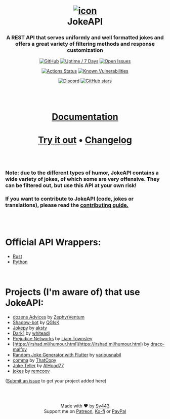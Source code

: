 <div align="center" style="text-align:center">

# [![icon](https://sv443.net/cdn/jokeapi/icon_readme.png)](#readme)<br>JokeAPI
### A REST API that serves uniformly and well formatted jokes and offers a great variety of filtering methods and response customization
[![GitHub](https://img.shields.io/github/license/Sv443/JokeAPI)](https://sv443.net/LICENSE)
[![Uptime / 7 Days](https://img.shields.io/uptimerobot/ratio/7/m784261094-bff76b959ebb8fc39f7eb2d0)](https://status.sv443.net/)
[![Open Issues](https://img.shields.io/github/issues/Sv443/JokeAPI)](https://github.com/Sv443/JokeAPI/issues)
  
[![Actions Status](https://github.com/Sv443/JokeAPI/workflows/build/badge.svg)](https://github.com/Sv443/JokeAPI/actions)
[![Known Vulnerabilities](https://snyk.io/test/github/Sv443/JokeAPI/badge.svg)](https://snyk.io/test/github/Sv443/JokeAPI)
  
[![Discord](https://img.shields.io/discord/565933531214118942)](https://discord.gg/aBH4uRG)
[![GitHub stars](https://img.shields.io/github/stars/Sv443/JokeAPI?style=social)](https://github.com/Sv443/JokeAPI/stargazers)

<br><br>

# [Documentation](https://jokeapi.dev/)
# [Try it out](https://jokeapi.dev/#try-it) &bull; [Changelog](./changelog.txt)


</div>
<br><br>

### Note: due to the different types of humor, JokeAPI contains a wide variety of jokes, of which some are very offensive. They can be filtered out, but use this API at your own risk!
### If you want to contribute to JokeAPI (code, jokes or translations), please read the [contributing guide.](./.github/Contributing.md)

<br><br>

# Official API Wrappers:
- [Rust](https://github.com/canarado/sv443_jokeapi_wrapper)
- [Python](https://github.com/thenamesweretakenalready/Sv443s-JokeAPI-Python-Wrapper)

<br>

# Projects (I'm aware of) that use JokeAPI:
- [dozens Advices](https://github.com/ZephyrVentum/dozens-Advices) by [ZephyrVentum](https://github.com/ZephyrVentum)
- [Shadow-bot](https://github.com/QGIsK/Shadow-bot) by [QGIsK](https://github.com/QGIsK)
- [Jokepy](https://github.com/aksty/Jokepy) by [aksty](https://github.com/aksty)
- [Dark1](https://github.com/whiteadi/Dark1) by [whiteadi](https://github.com/whiteadi)
- [Prejudice Networks](https://github.com/LiamTownsley/Prejudice-Networks) by [Liam Townsley](https://github.com/LiamTownsley)
- [https://irshad.ml/humour.html](https://irshad.ml/humour.html) by [draco-malfoy](https://github.com/draco-malfoy)
- [Random Joke Generator with Flutter](https://github.com/variousnabil/Random-Joke-Generator-with-Flutter) by [variousnabil](https://github.com/variousnabil)
- [comma](https://thatcopy.pw/comma) by [ThatCopy](https://github.com/ThatCopy)
- [Joke Teller](https://github.com/AlHood77/Joke_Teller) by [AlHood77](https://github.com/AlHood77)
- [jokes](https://github.com/remcoov/jokes) by [remcoov](https://github.com/remcoov)
  
([Submit an issue](https://github.com/Sv443/JokeAPI/issues/new/choose) to get your project added here)


<br><br>
<div align="center" style="text-align:center">

Made with ❤️ by [Sv443](https://github.com/Sv443)  
Support me on [Patreon](https://patreon.com/Sv443_), [Ko-fi](https://ko-fi.com/Sv443_) or [PayPal](https://paypal.me/SvenFehler)

</div>
